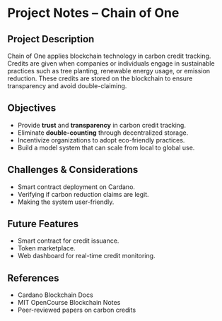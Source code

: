# Project Notes – Chain of One

## Project Description
Chain of One applies blockchain technology in carbon credit tracking.  
Credits are given when companies or individuals engage in sustainable practices such as tree planting, renewable energy usage, or emission reduction. These credits are stored on the blockchain to ensure transparency and avoid double-claiming.

## Objectives
- Provide **trust** and **transparency** in carbon credit tracking.
- Eliminate **double-counting** through decentralized storage.
- Incentivize organizations to adopt eco-friendly practices.
- Build a model system that can scale from local to global use.

## Challenges & Considerations
- Smart contract deployment on Cardano.  
- Verifying if carbon reduction claims are legit.  
- Making the system user-friendly.  

## Future Features
- Smart contract for credit issuance.  
- Token marketplace.  
- Web dashboard for real-time credit monitoring.  

## References
- Cardano Blockchain Docs  
- MIT OpenCourse Blockchain Notes  
- Peer-reviewed papers on carbon credits
